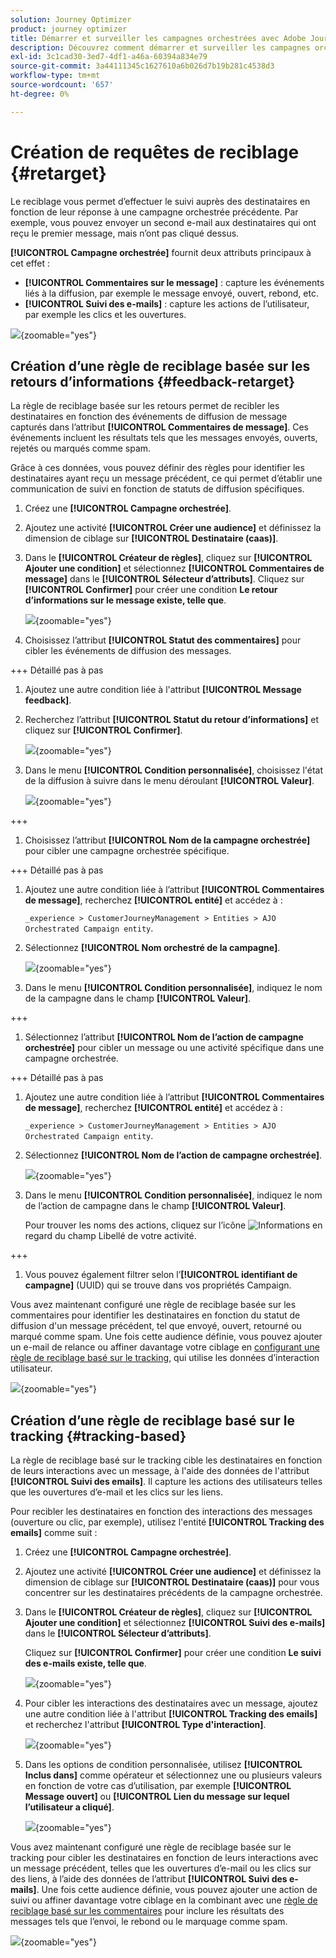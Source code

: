 ```yaml
---
solution: Journey Optimizer
product: journey optimizer
title: Démarrer et surveiller les campagnes orchestrées avec Adobe Journey Optimizer
description: Découvrez comment démarrer et surveiller les campagnes orchestrées avec Adobe Journey Optimizer.
exl-id: 3c1cad30-3ed7-4df1-a46a-60394a834e79
source-git-commit: 3a44111345c1627610a6b026d7b19b281c4538d3
workflow-type: tm+mt
source-wordcount: '657'
ht-degree: 0%

---
```



# Création de requêtes de reciblage {#retarget}

Le reciblage vous permet d’effectuer le suivi auprès des destinataires en fonction de leur réponse à une campagne orchestrée précédente. Par exemple, vous pouvez envoyer un second e-mail aux destinataires qui ont reçu le premier message, mais n’ont pas cliqué dessus.

**[!UICONTROL Campagne orchestrée]** fournit deux attributs principaux à cet effet :

* **[!UICONTROL Commentaires sur le message]** : capture les événements liés à la diffusion, par exemple le message envoyé, ouvert, rebond, etc.
* **[!UICONTROL Suivi des e-mails]** : capture les actions de l’utilisateur, par exemple les clics et les ouvertures.

![](assets/do-not-localize/retarget-schema.png){zoomable="yes"}


## Création d’une règle de reciblage basée sur les retours d’informations {#feedback-retarget}

La règle de reciblage basée sur les retours permet de recibler les destinataires en fonction des événements de diffusion de message capturés dans l’attribut **[!UICONTROL Commentaires de message]**. Ces événements incluent les résultats tels que les messages envoyés, ouverts, rejetés ou marqués comme spam.

Grâce à ces données, vous pouvez définir des règles pour identifier les destinataires ayant reçu un message précédent, ce qui permet d’établir une communication de suivi en fonction de statuts de diffusion spécifiques.

1. Créez une **[!UICONTROL Campagne orchestrée]**.

1. Ajoutez une activité **[!UICONTROL Créer une audience]** et définissez la dimension de ciblage sur **[!UICONTROL Destinataire (caas)]**.

1. Dans le **[!UICONTROL Créateur de règles]**, cliquez sur **[!UICONTROL Ajouter une condition]** et sélectionnez **[!UICONTROL Commentaires de message]** dans le **[!UICONTROL Sélecteur d’attributs]**. Cliquez sur **[!UICONTROL Confirmer]** pour créer une condition **Le retour d’informations sur le message existe, telle que**.

   ![](assets/retarget_1.png){zoomable="yes"}

1. Choisissez l’attribut **[!UICONTROL Statut des commentaires]** pour cibler les événements de diffusion des messages.

+++ Détaillé pas à pas

   1. Ajoutez une autre condition liée à l&#39;attribut **[!UICONTROL Message feedback]**.

   1. Recherchez l’attribut **[!UICONTROL Statut du retour d’informations]** et cliquez sur **[!UICONTROL Confirmer]**.

      ![](assets/retarget_3.png){zoomable="yes"}

   1. Dans le menu **[!UICONTROL Condition personnalisée]**, choisissez l&#39;état de la diffusion à suivre dans le menu déroulant **[!UICONTROL Valeur]**.

      ![](assets/retarget_4.png){zoomable="yes"}

+++

1. Choisissez l’attribut **[!UICONTROL Nom de la campagne orchestrée]** pour cibler une campagne orchestrée spécifique.

+++ Détaillé pas à pas

   1. Ajoutez une autre condition liée à l’attribut **[!UICONTROL Commentaires de message]**, recherchez **[!UICONTROL entité]** et accédez à :

      `_experience > CustomerJourneyManagement > Entities > AJO Orchestrated Campaign entity`.

   1. Sélectionnez **[!UICONTROL Nom orchestré de la campagne]**.

      ![](assets/retarget_5.png){zoomable="yes"}

   1. Dans le menu **[!UICONTROL Condition personnalisée]**, indiquez le nom de la campagne dans le champ **[!UICONTROL Valeur]**.

+++

1. Sélectionnez l’attribut **[!UICONTROL Nom de l’action de campagne orchestrée]** pour cibler un message ou une activité spécifique dans une campagne orchestrée.

+++ Détaillé pas à pas

   1. Ajoutez une autre condition liée à l’attribut **[!UICONTROL Commentaires de message]**, recherchez **[!UICONTROL entité]** et accédez à :

      `_experience > CustomerJourneyManagement > Entities > AJO Orchestrated Campaign entity`.

   1. Sélectionnez **[!UICONTROL Nom de l’action de campagne orchestrée]**.

      ![](assets/retarget_6.png){zoomable="yes"}

   1. Dans le menu **[!UICONTROL Condition personnalisée]**, indiquez le nom de l’action de campagne dans le champ **[!UICONTROL Valeur]**.

      Pour trouver les noms des actions, cliquez sur l’icône ![Informations](assets/do-not-localize/info-icon.svg) en regard du champ Libellé de votre activité.

+++

1. Vous pouvez également filtrer selon l’**[!UICONTROL identifiant de campagne]** (UUID) qui se trouve dans vos propriétés Campaign.

Vous avez maintenant configuré une règle de reciblage basée sur les commentaires pour identifier les destinataires en fonction du statut de diffusion d&#39;un message précédent, tel que envoyé, ouvert, retourné ou marqué comme spam. Une fois cette audience définie, vous pouvez ajouter un e-mail de relance ou affiner davantage votre ciblage en [configurant une règle de reciblage basé sur le tracking](#tracking-based), qui utilise les données d’interaction utilisateur.

![](assets/retarget_9.png){zoomable="yes"}


## Création d’une règle de reciblage basé sur le tracking {#tracking-based}

La règle de reciblage basé sur le tracking cible les destinataires en fonction de leurs interactions avec un message, à l&#39;aide des données de l&#39;attribut **[!UICONTROL Suivi des emails]**. Il capture les actions des utilisateurs telles que les ouvertures d’e-mail et les clics sur les liens.

Pour recibler les destinataires en fonction des interactions des messages (ouverture ou clic, par exemple), utilisez l&#39;entité **[!UICONTROL Tracking des emails]** comme suit :

1. Créez une **[!UICONTROL Campagne orchestrée]**.

1. Ajoutez une activité **[!UICONTROL Créer une audience]** et définissez la dimension de ciblage sur **[!UICONTROL Destinataire (caas)]** pour vous concentrer sur les destinataires précédents de la campagne orchestrée.

1. Dans le **[!UICONTROL Créateur de règles]**, cliquez sur **[!UICONTROL Ajouter une condition]** et sélectionnez **[!UICONTROL Suivi des e-mails]** dans le **[!UICONTROL Sélecteur d’attributs]**.

   Cliquez sur **[!UICONTROL Confirmer]** pour créer une condition **Le suivi des e-mails existe, telle que**.

   ![](assets/retarget_2.png){zoomable="yes"}

1. Pour cibler les interactions des destinataires avec un message, ajoutez une autre condition liée à l&#39;attribut **[!UICONTROL Tracking des emails]** et recherchez l&#39;attribut **[!UICONTROL Type d&#39;interaction]**.

   ![](assets/retarget_7.png){zoomable="yes"}

1. Dans les options de condition personnalisée, utilisez **[!UICONTROL Inclus dans]** comme opérateur et sélectionnez une ou plusieurs valeurs en fonction de votre cas d’utilisation, par exemple **[!UICONTROL Message ouvert]** ou **[!UICONTROL Lien du message sur lequel l’utilisateur a cliqué]**.

   ![](assets/retarget_8.png){zoomable="yes"}

Vous avez maintenant configuré une règle de reciblage basée sur le tracking pour cibler les destinataires en fonction de leurs interactions avec un message précédent, telles que les ouvertures d’e-mail ou les clics sur des liens, à l’aide des données de l’attribut **[!UICONTROL Suivi des e-mails]**. Une fois cette audience définie, vous pouvez ajouter une action de suivi ou affiner davantage votre ciblage en la combinant avec une [règle de reciblage basé sur les commentaires](#feedback-retarget) pour inclure les résultats des messages tels que l’envoi, le rebond ou le marquage comme spam.


![](assets/retarget_10.png){zoomable="yes"}

